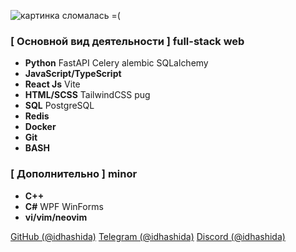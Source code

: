 ![картинка сломалась =(](https://i.imgur.com/fETQyjG.png)
### [ Основной вид деятельности ] full-stack web
* **Python** FastAPI Celery alembic SQLalchemy
* **JavaScript/TypeScript**
* **React Js** Vite
* **HTML/SCSS** TailwindCSS pug
* **SQL** PostgreSQL
* **Redis**
* **Docker**
* **Git**
* **BASH**
### [ Дополнительно ] minor
* **C++**
* **C#** WPF WinForms
* **vi/vim/neovim**

[GitHub (@idhashida)](https://github.com/idhashida)
[Telegram (@idhashida)](https://t.me/idhashida)
[Discord (@idhashida)](https://discordapp.com/users/517293553555079171)
